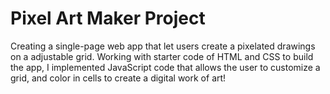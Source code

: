 # Pixel Art Maker Project

Creating a single-page web app that let users create a pixelated drawings on a adjustable grid.
Working with starter code of HTML and CSS to build the app, I implemented JavaScript code that allows the user to customize a grid, and color in cells to create a digital work of art!

